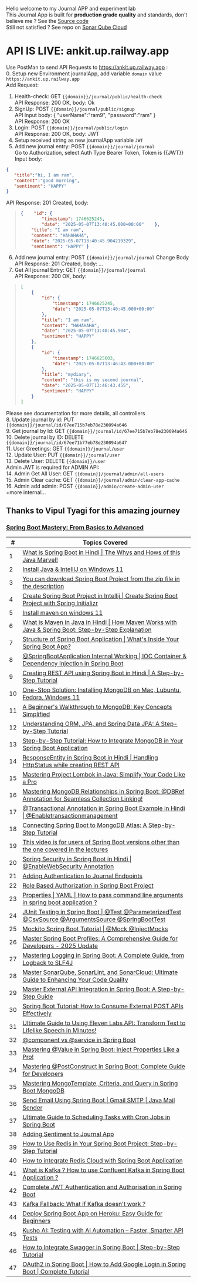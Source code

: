 Hello welcome to my Journal APP and experiment lab  
This Journal App is built for **production grade quality** and standards, don't believe me ? See the [Source code](src/main/java/net/engineeringdigest/journalApp)  
Still not satisfied ? See repo on [Sonar Qube Cloud](https://sonarcloud.io/code?id=ankitt20_journalapp)
# API IS LIVE: ankit.up.railway.app
Use PostMan to send API Requests to https://ankit.up.railway.app :  
0. Setup new Environment journalApp, add variable ```domain``` value ```https://ankit.up.railway.app```  
Add Request:  
1. Health-check: GET ```{{domain}}/journal/public/health-check```  
API Response: 200 OK, body: Ok  
2. SignUp: POST ```{{domain}}/journal/public/signup```  
API Input body: {   "userName":"ram9",   "password":"ram"   }   
API Response: 200 OK  
3. Login: POST ```{{domain}}/journal/public/login```  
API Response: 200 OK, body: JWT  
4. Setup received string as new journalApp variable ```JWT```  
5. Add new journal entry: POST ```{{domain}}/journal/journal```  
Go to Authorization, select Auth Type Bearer Token, Token is {{JWT}}  
Input body:  
```json
{
   "title":"hi, I am ram",
   "content":"good morning",
   "sentiment": "HAPPY"
}
```
API Response: 201 Created, body:  
> ```json
> {    "id": {
>         "timestamp": 1746625245,
>         "date": "2025-05-07T13:40:45.000+00:00"    },
>     "title": "I am ram",
>     "content": "HAHAHAHA",
>     "date": "2025-05-07T13:40:45.904219329",
>     "sentiment": "HAPPY" }
> ```
6. Add new journal entry: POST ```{{domain}}/journal/journal```
Change Body  
API Response: 201 Created, body: ...  
7. Get All journal Entry: GET ```{{domain}}/journal/journal```  
API Response: 200 OK, body:  
> ```json
> [
>     {
>         "id": {
>             "timestamp": 1746625245,
>             "date": "2025-05-07T13:40:45.000+00:00"
>         },
>         "title": "I am ram",
>         "content": "HAHAHAHA",
>         "date": "2025-05-07T13:40:45.904",
>         "sentiment": "HAPPY"
>     },
>     {
>         "id": {
>             "timestamp": 1746625603,
>             "date": "2025-05-07T13:46:43.000+00:00"
>         },
>         "title": "mydiary",
>         "content": "this is my second journal",
>         "date": "2025-05-07T13:46:43.455",
>         "sentiment": "HAPPY"
>     }
> ]
> ```
Please see documentation for more details, all controllers  
8. Update journal by id: PUT ```{{domain}}/journal/id/67ee715b7eb78e230094a646```  
9. Get journal by Id: GET ```{{domain}}/journal/id/67ee715b7eb78e230094a646```  
10. Delete journal by ID: DELETE ```{{domain}}/journal/id/67ee71b77eb78e230094a647```  
11. User Greetings: GET ```{{domain}}/journal/user```  
12. Update User: PUT ```{{domain}}/journal/user```  
13. Delete User: DELETE ```{{domain}}/user```  
Admin JWT is required for ADMIN API:  
14. Admin Get All User: GET ```{{domain}}/journal/admin/all-users```  
15. Admin Clear cache: GET ```{{domain}}/journal/admin/clear-app-cache```  
16. Admin add admin: POST ```{{domain}}/admin/create-admin-user```  
+more internal...

## Thanks to Vipul Tyagi for this amazing journey
### [Spring Boot Mastery: From Basics to Advanced](https://www.youtube.com/playlist?list=PLA3GkZPtsafacdBLdd3p1DyRd5FGfr3Ue)

| # | Topics Covered |
|---|-------------|
| 1 | [What is Spring Boot in Hindi \| The Whys and Hows of this Java Marvel!](https://www.youtube.com/watch?v=1993zSY5UBI) |
| 2 | [Install Java & IntelliJ on Windows 11](https://www.youtube.com/watch?v=QZWCbxm9G28) |
| 3 | [You can download Spring Boot Project from the zip file in the description](https://www.youtube.com/watch?v=vW-DTk--qEM) |
| 4 | [Create Spring Boot Project in Intellij \| Create Spring Boot Project with Spring Initializr](https://www.youtube.com/watch?v=d4dcV7Kt3SI) |
| 5 | [Install maven on windows 11](https://www.youtube.com/watch?v=p0vfKL_pZgo) |
| 6 | [What is Maven in Java in Hindi \| How Maven Works with Java & Spring Boot: Step-by-Step Explanation](https://www.youtube.com/watch?v=zAmMPM8dIXc) |
| 7 | [Structure of Spring Boot Application \| What's Inside Your Spring Boot App?](https://www.youtube.com/watch?v=JNzVOpNCcfw) |
| 8 | [@SpringBootApplication Internal Working \| IOC Container & Dependency Injection in Spring Boot](https://www.youtube.com/watch?v=99M7TJvijUk) |
| 9 | [Creating REST API using Spring Boot in Hindi \| A Step-by-Step Tutorial](https://www.youtube.com/watch?v=rxT5RFYxjSg) |
| 10 | [One-Stop Solution: Installing MongoDB on Mac, Lubuntu, Fedora, Windows 11](https://www.youtube.com/watch?v=LtnVqa5dYLA) |
| 11 | [A Beginner's Walkthrough to MongoDB: Key Concepts Simplified](https://www.youtube.com/watch?v=3Dc8YxC0p-s) |
| 12 | [Understanding ORM, JPA, and Spring Data JPA: A Step-by-Step Tutorial](https://www.youtube.com/watch?v=ddrCOI0buBA) |
| 13 | [Step-by-Step Tutorial: How to Integrate MongoDB in Your Spring Boot Application](https://www.youtube.com/watch?v=jvSicVdHKT8) |
| 14 | [ResponseEntity in Spring Boot in Hindi \| Handling HttpStatus while creating REST API](https://www.youtube.com/watch?v=tWBhE1Cn8D0) |
| 15 | [Mastering Project Lombok in Java: Simplify Your Code Like a Pro](https://www.youtube.com/watch?v=xmRjF9qycIk) |
| 16 | [Mastering MongoDB Relationships in Spring Boot: @DBRef Annotation for Seamless Collection Linking!](https://www.youtube.com/watch?v=Cx81dki8BTA) |
| 17 | [@Transactional Annotation in Spring Boot Example in Hindi \| @Enabletransactionmanagement](https://www.youtube.com/watch?v=6oxyNgZSz9s) |
| 18 | [Connecting Spring Boot to MongoDB Atlas: A Step-by-Step Tutorial](https://www.youtube.com/watch?v=HjDyv7gL4Wg) |
| 19 | [This video is for users of Spring Boot versions other than the one covered in the lectures](https://www.youtube.com/watch?v=jJ5qrkMQ6r8) |
| 20 | [Spring Security in Spring Boot in Hindi \| @EnableWebSecurity Annotation](https://www.youtube.com/watch?v=02WP1FbiNSQ) |
| 21 | [Adding Authentication to Journal Endpoints](https://www.youtube.com/watch?v=QrCVj8ek83k) |
| 22 | [Role Based Authorization in Spring Boot Project](https://www.youtube.com/watch?v=LndqWC4yIU4) |
| 23 | [Properties \| YAML \| How to pass command line arguments in spring boot application ?](https://www.youtube.com/watch?v=rbORgxkBWSk) |
| 24 | [JUnit Testing in Spring Boot \| @Test @ParameterizedTest @CsvSource @ArgumentsSource @SpringBootTest](https://www.youtube.com/watch?v=mILLHaIjGn4) |
| 25 | [Mockito Spring Boot Tutorial \| @Mock @InjectMocks](https://www.youtube.com/watch?v=YcAC59cvcV0) |
| 26 | [Master Spring Boot Profiles: A Comprehensive Guide for Developers - 2025 Update](https://www.youtube.com/watch?v=WRUVixDFI6s) |
| 27 | [Mastering Logging in Spring Boot: A Complete Guide, from Logback to SLF4J](https://www.youtube.com/watch?v=bphMYrTv8pA) |
| 28 | [Master SonarQube, SonarLint, and SonarCloud: Ultimate Guide to Enhancing Your Code Quality](https://www.youtube.com/watch?v=iZtA-1zBvzY) |
| 29 | [Master External API Integration in Spring Boot: A Step-by-Step Guide](https://www.youtube.com/watch?v=95zTDdXbl_Q) |
| 30 | [Spring Boot Tutorial: How to Consume External POST APIs Effectively](https://www.youtube.com/watch?v=NwADDLFs_SU) |
| 31 | [Ultimate Guide to Using Eleven Labs API: Transform Text to Lifelike Speech in Minutes!](https://www.youtube.com/watch?v=bvBuqw7Skh0) |
| 32 | [@component vs @service in Spring Boot](https://www.youtube.com/watch?v=eAoX9wNT3Bo) |
| 33 | [Mastering @Value in Spring Boot: Inject Properties Like a Pro!](https://www.youtube.com/watch?v=BqIpcX2zlWc) |
| 34 | [Mastering @PostConstruct in Spring Boot: Complete Guide for Developers](https://www.youtube.com/watch?v=KSrXndTbVVQ) |
| 35 | [Mastering MongoTemplate, Criteria, and Query in Spring Boot MongoDB](https://www.youtube.com/watch?v=EL2ouT5P4Lc) |
| 36 | [Send Email Using Spring Boot \| Gmail SMTP \| Java Mail Sender](https://www.youtube.com/watch?v=42rA_GOlLHA) |
| 37 | [Ultimate Guide to Scheduling Tasks with Cron Jobs in Spring Boot](https://www.youtube.com/watch?v=9aP0qD3jG_8) |
| 38 | [Adding Sentiment to Journal App](https://www.youtube.com/watch?v=AIgjFvRr820) |
| 39 | [How to Use Redis in Your Spring Boot Project: Step-by-Step Tutorial](https://www.youtube.com/watch?v=2srQ-RiJHps) |
| 40 | [How to integrate Redis Cloud with Spring Boot Application](https://www.youtube.com/watch?v=13HUNj8lHC0) |
| 41 | [What is Kafka ? How to use Confluent Kafka in Spring Boot Application ?](https://www.youtube.com/watch?v=2YnutJ8tNos) |
| 42 | [Complete JWT Authentication and Authorisation in Spring Boot](https://www.youtube.com/watch?v=qvAoUVXgpZg) |
| 43 | [Kafka Fallback: What if Kafka doesn't work ?](https://www.youtube.com/watch?v=OG9vXOQsi5k) |
| 44 | [Deploy Spring Boot App on Heroku: Easy Guide for Beginners](https://www.youtube.com/watch?v=Q0Rhup_Vjlk) |
| 45 | [Kusho AI: Testing with AI Automation – Faster, Smarter API Tests](https://www.youtube.com/watch?v=f_LiIOytYE4) |
| 46 | [How to Integrate Swagger in Spring Boot \| Step-by-Step Tutorial](https://www.youtube.com/watch?v=7QlvGBJ9Tng) |
| 47 | [OAuth2 in Spring Boot \| How to Add Google Login in Spring Boot \| Complete Tutorial](https://www.youtube.com/watch?v=cRiqZ0j1gEM) |

